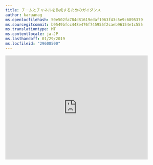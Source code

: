 ```yaml
---
title: チームとチャネルを作成するためのガイダンス
author: karuanag
ms.openlocfilehash: 50e502fa784d81619edaf1963f43c5e9c6895379
ms.sourcegitcommit: b9549bfcc448e476f745955f2caeb96154e1c555
ms.translationtype: MT
ms.contentlocale: ja-JP
ms.lasthandoff: 01/29/2019
ms.locfileid: "29608500"
---
```

<iframe width="445" height="324" src="https://www.youtube.com/embed/hjJWtoaRJeE?rel=0" frameborder="0" allow="autoplay; encrypted-media" allowfullscreen></iframe>